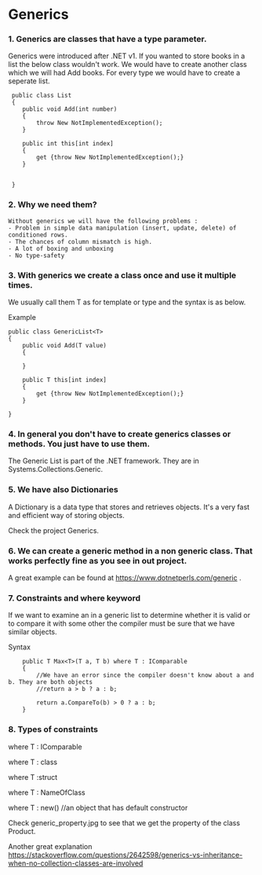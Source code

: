 # Generics

### 1. Generics are classes that have a type parameter.
Generics were introduced after .NET v1. If you wanted to store books in a list the below class wouldn't work.
We would have to create another class which we will had Add books. For every type we would have to create a seperate list.
 
	 public class List
	 {
		public void Add(int number)
		{
			throw New NotImplementedException();
		}
		
		public int this[int index]
		{
			get {throw New NotImplementedException();}
		}
	 
	 
	 }
### 2. Why we need them?

	Without generics we will have the following problems :
    - Problem in simple data manipulation (insert, update, delete) of conditioned rows.
    - The chances of column mismatch is high.
    - A lot of boxing and unboxing
    - No type-safety
	 

### 3. With generics we create a class once and use it multiple times.
We usually call them T as for template or type and the syntax is as below.	 

Example 

	public class GenericList<T>
	{
		public void Add(T value)
		{
		
		}
		
		public T this[int index]
		{
			get {throw New NotImplementedException();}
		}
	
	}
	
### 4. In general you don't have to create generics classes or methods. You just have to use them.
The Generic List is part of the .NET framework.
They are in Systems.Collections.Generic.

### 5. We have also Dictionaries 
A Dictionary is a data type that stores and retrieves objects. It's a very fast and efficient way of storing objects.

Check the project Generics.


### 6. We can create a generic method in a non generic class. That works perfectly fine as you see in out project.
A great example can be found at https://www.dotnetperls.com/generic .

### 7. Constraints and where keyword
If we want to examine an in a generic list to determine whether it is valid or to compare it with some 
other the compiler must be sure that we have similar objects.


Syntax

		public T Max<T>(T a, T b) where T : IComparable
        {
            //We have an error since the compiler doesn't know about a and b. They are both objects
            //return a > b ? a : b;

            return a.CompareTo(b) > 0 ? a : b;
        }
		
### 8. Types of constraints
where T : IComparable

where T : class

where T :struct

where T : NameOfClass

where T : new() //an object that has default constructor

Check generic_property.jpg to see that we get the property of the class Product.

Another great explanation https://stackoverflow.com/questions/2642598/generics-vs-inheritance-when-no-collection-classes-are-involved
